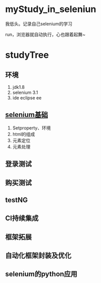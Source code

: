 # myStudy_in_seleniun

我低头。记录自己selenium的学习<br>

run，浏览器就自动执行，心也跟着起舞~
<br>

# studyTree

## 环境

1. jdk1.8
2. selenium 3.1
3. ide eclipse ee

## [selenium基础](https://github.com/dqw6668/myStudy_in_seleniun/blob/master/src/selenium%E5%9F%BA%E7%A1%80/README.md)

1. Setproperty、环境
2. html的组成
3. 元素定位
4. 元素处理

## 登录测试

## 购买测试

## testNG

## CI持续集成

## 框架拓展

## 自动化框架封装及优化

## selenium的python应用
